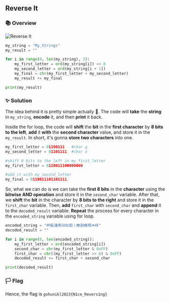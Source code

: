 ## Reverse It

### 📚 Overview

![Reverse It](https://github.com/rydzze/CTF_Write-up/assets/86187059/b4f60b5a-6355-4eb0-beca-7f1bd310d67a)

```python
my_string = "My_Strings"
my_result = ""

for i in range(0, len(my_string), 2):
    my_first_letter = ord(my_string[i]) << 8
    my_second_letter = ord(my_string[i + 1])
    my_final = chr(my_first_letter + my_second_letter)
    my_result += my_final

print(my_result)
```

### ✨ Solution

The idea behind it is pretty simple actually 🤥. The code will **take** the **string** in `my_string`, **encode** it, and then **print** it back.

Inside the for loop, the code will **shift** the **bit** in the **first character** by **8 bits to the left**, **add** it **with** the **second character** value, and store it in the `my_result`.
In short, it's gonna **store two characters** into one. 

```python
my_first_letter = 01100111   #char g
my_second_letter = 01101111  #char o

#shift 8 bits to the left in my_first_letter
my_first_letter = 0110011100000000

#add it with my_second_letter
my_final = 0110011101101111
```

So, what we can do is we can take the **first 8 bits** in the **character** using the **bitwise AND operation** and store it in the `second_char` variable.
After that, we **shift** the **bit** in the character by **8 bits to the right** and store it in the `first_char` variable.
Then, **add** `first_char` with `second_char` and **append** it to the `decoded_result` variable.
**Repeat** the process for every character in the `encoded_string` variable using for loop.

```python
encoded_string = "杯桵湩歬㈰㈳筎ㅣ敟剥癥牳ㅮ杽"
decoded_result = ""

for i in range(0, len(encoded_string)):
    my_first_letter = ord(encoded_string[i])
    second_char = chr(my_first_letter & 0xFF)
    first_char = chr((my_first_letter >> 8) & 0xFF)
    decoded_result += first_char + second_char  

print(decoded_result)
```

### 🏳️ Flag

Hence, the flag is `gohunikl2023{N1ce_Revers1ng}` 

